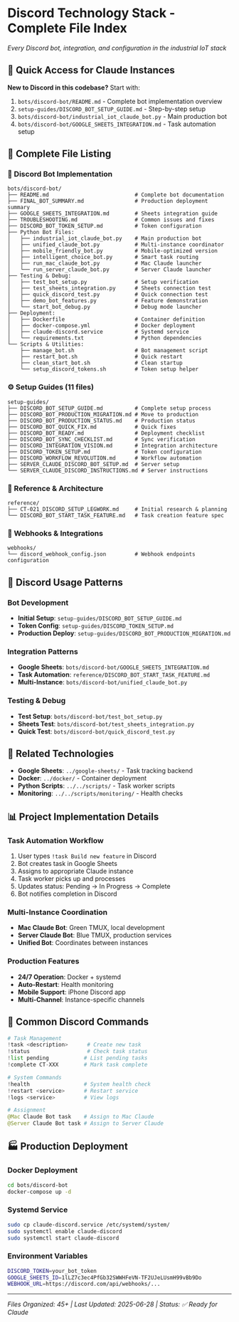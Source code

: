 # Discord Technology Stack - Complete File Index
*Every Discord bot, integration, and configuration in the industrial IoT stack*

## 🚀 Quick Access for Claude Instances

**New to Discord in this codebase?** Start with:
1. `bots/discord-bot/README.md` - Complete bot implementation overview
2. `setup-guides/DISCORD_BOT_SETUP_GUIDE.md` - Step-by-step setup
3. `bots/discord-bot/industrial_iot_claude_bot.py` - Main production bot
4. `bots/discord-bot/GOOGLE_SHEETS_INTEGRATION.md` - Task automation setup

## 📂 Complete File Listing

### 🤖 Discord Bot Implementation
```
bots/discord-bot/
├── README.md                           # Complete bot documentation
├── FINAL_BOT_SUMMARY.md                # Production deployment summary
├── GOOGLE_SHEETS_INTEGRATION.md        # Sheets integration guide
├── TROUBLESHOOTING.md                  # Common issues and fixes
├── DISCORD_BOT_TOKEN_SETUP.md          # Token configuration
├── Python Bot Files:
│   ├── industrial_iot_claude_bot.py    # Main production bot
│   ├── unified_claude_bot.py           # Multi-instance coordinator
│   ├── mobile_friendly_bot.py          # Mobile-optimized version
│   ├── intelligent_choice_bot.py       # Smart task routing
│   ├── run_mac_claude_bot.py           # Mac Claude launcher
│   └── run_server_claude_bot.py        # Server Claude launcher
├── Testing & Debug:
│   ├── test_bot_setup.py               # Setup verification
│   ├── test_sheets_integration.py      # Sheets connection test
│   ├── quick_discord_test.py           # Quick connection test
│   ├── demo_bot_features.py            # Feature demonstration
│   └── start_bot_debug.py              # Debug mode launcher
├── Deployment:
│   ├── Dockerfile                      # Container definition
│   ├── docker-compose.yml              # Docker deployment
│   ├── claude-discord.service          # Systemd service
│   └── requirements.txt                # Python dependencies
└── Scripts & Utilities:
    ├── manage_bot.sh                   # Bot management script
    ├── restart_bot.sh                  # Quick restart
    ├── clean_start_bot.sh              # Clean startup
    └── setup_discord_tokens.sh         # Token setup helper
```

### ⚙️ Setup Guides (11 files)
```
setup-guides/
├── DISCORD_BOT_SETUP_GUIDE.md          # Complete setup process
├── DISCORD_BOT_PRODUCTION_MIGRATION.md # Move to production
├── DISCORD_BOT_PRODUCTION_STATUS.md    # Production status
├── DISCORD_BOT_QUICK_FIX.md            # Quick fixes
├── DISCORD_BOT_READY.md                # Deployment checklist
├── DISCORD_BOT_SYNC_CHECKLIST.md       # Sync verification
├── DISCORD_INTEGRATION_VISION.md       # Integration architecture
├── DISCORD_TOKEN_SETUP.md              # Token configuration
├── DISCORD_WORKFLOW_REVOLUTION.md      # Workflow automation
├── SERVER_CLAUDE_DISCORD_BOT_SETUP.md  # Server setup
└── SERVER_CLAUDE_DISCORD_INSTRUCTIONS.md # Server instructions
```

### 🔧 Reference & Architecture
```
reference/
├── CT-021_DISCORD_SETUP_LEGWORK.md     # Initial research & planning
└── DISCORD_BOT_START_TASK_FEATURE.md   # Task creation feature spec
```

### 🔗 Webhooks & Integrations
```
webhooks/
└── discord_webhook_config.json         # Webhook endpoints configuration
```

## 🎯 Discord Usage Patterns

### Bot Development
- **Initial Setup**: `setup-guides/DISCORD_BOT_SETUP_GUIDE.md`
- **Token Config**: `setup-guides/DISCORD_TOKEN_SETUP.md`
- **Production Deploy**: `setup-guides/DISCORD_BOT_PRODUCTION_MIGRATION.md`

### Integration Patterns
- **Google Sheets**: `bots/discord-bot/GOOGLE_SHEETS_INTEGRATION.md`
- **Task Automation**: `reference/DISCORD_BOT_START_TASK_FEATURE.md`
- **Multi-Instance**: `bots/discord-bot/unified_claude_bot.py`

### Testing & Debug
- **Test Setup**: `bots/discord-bot/test_bot_setup.py`
- **Sheets Test**: `bots/discord-bot/test_sheets_integration.py`
- **Quick Test**: `bots/discord-bot/quick_discord_test.py`

## 🔗 Related Technologies

- **Google Sheets**: `../google-sheets/` - Task tracking backend
- **Docker**: `../docker/` - Container deployment
- **Python Scripts**: `../../scripts/` - Task worker scripts
- **Monitoring**: `../../scripts/monitoring/` - Health checks

## 📊 Project Implementation Details

### Task Automation Workflow
1. User types `!task Build new feature` in Discord
2. Bot creates task in Google Sheets
3. Assigns to appropriate Claude instance
4. Task worker picks up and processes
5. Updates status: Pending → In Progress → Complete
6. Bot notifies completion in Discord

### Multi-Instance Coordination
- **Mac Claude Bot**: Green TMUX, local development
- **Server Claude Bot**: Blue TMUX, production services
- **Unified Bot**: Coordinates between instances

### Production Features
- **24/7 Operation**: Docker + systemd
- **Auto-Restart**: Health monitoring
- **Mobile Support**: iPhone Discord app
- **Multi-Channel**: Instance-specific channels

## 🎯 Common Discord Commands

```python
# Task Management
!task <description>      # Create new task
!status                  # Check task status
!list pending           # List pending tasks
!complete CT-XXX        # Mark task complete

# System Commands
!health                 # System health check
!restart <service>      # Restart service
!logs <service>         # View logs

# Assignment
@Mac Claude Bot task    # Assign to Mac Claude
@Server Claude Bot task # Assign to Server Claude
```

## 🏭 Production Deployment

### Docker Deployment
```bash
cd bots/discord-bot
docker-compose up -d
```

### Systemd Service
```bash
sudo cp claude-discord.service /etc/systemd/system/
sudo systemctl enable claude-discord
sudo systemctl start claude-discord
```

### Environment Variables
```bash
DISCORD_TOKEN=your_bot_token
GOOGLE_SHEETS_ID=1lLZ7c3ec4PfGb32SWWHFeVN-TF2UJeLUsmH99vBb9Do
WEBHOOK_URL=https://discord.com/api/webhooks/...
```

---
*Files Organized: 45+ | Last Updated: 2025-06-28 | Status: ✅ Ready for Claude*